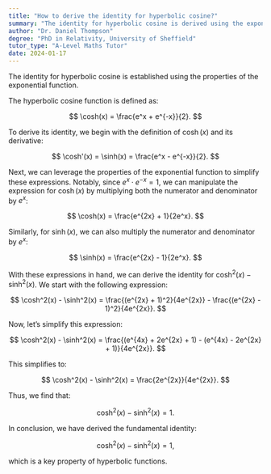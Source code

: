 ```yaml
---
title: "How to derive the identity for hyperbolic cosine?"
summary: "The identity for hyperbolic cosine is derived using the exponential function and its properties."
author: "Dr. Daniel Thompson"
degree: "PhD in Relativity, University of Sheffield"
tutor_type: "A-Level Maths Tutor"
date: 2024-01-17
---
```


The identity for hyperbolic cosine is established using the properties of the exponential function.

The hyperbolic cosine function is defined as:

$$
\cosh(x) = \frac{e^x + e^{-x}}{2}.
$$

To derive its identity, we begin with the definition of $\cosh(x)$ and its derivative:

$$
\cosh'(x) = \sinh(x) = \frac{e^x - e^{-x}}{2}.
$$

Next, we can leverage the properties of the exponential function to simplify these expressions. Notably, since $e^x \cdot e^{-x} = 1$, we can manipulate the expression for $\cosh(x)$ by multiplying both the numerator and denominator by $e^x$:

$$
\cosh(x) = \frac{e^{2x} + 1}{2e^x}.
$$

Similarly, for $\sinh(x)$, we can also multiply the numerator and denominator by $e^x$:

$$
\sinh(x) = \frac{e^{2x} - 1}{2e^x}.
$$

With these expressions in hand, we can derive the identity for $\cosh^2(x) - \sinh^2(x)$. We start with the following expression:

$$
\cosh^2(x) - \sinh^2(x) = \frac{(e^{2x} + 1)^2}{4e^{2x}} - \frac{(e^{2x} - 1)^2}{4e^{2x}}.
$$

Now, let’s simplify this expression:

$$
\cosh^2(x) - \sinh^2(x) = \frac{(e^{4x} + 2e^{2x} + 1) - (e^{4x} - 2e^{2x} + 1)}{4e^{2x}}.
$$

This simplifies to:

$$
\cosh^2(x) - \sinh^2(x) = \frac{2e^{2x}}{4e^{2x}}.
$$

Thus, we find that:

$$
\cosh^2(x) - \sinh^2(x) = 1.
$$

In conclusion, we have derived the fundamental identity:

$$
\cosh^2(x) - \sinh^2(x) = 1,
$$

which is a key property of hyperbolic functions.
    